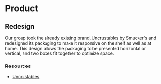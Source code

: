 # Product

## Redesign
Our group took the already existing brand, Uncrustables by Smucker's and redesigned its packaging to make it responsive on the shelf as well as at home. This design allows the packaging to be presented horizontal or vertical, and two boxes fit together to optimize space.

### Resources
 - [Uncrustables](http://www.smuckersuncrustables.com)
